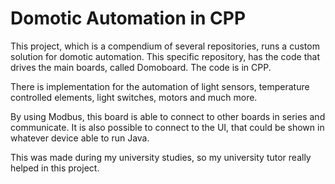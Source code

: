 # Domotic Automation in CPP

This project, which is a compendium of several repositories, runs a custom solution for domotic automation.
This specific repository, has the code that drives the main boards, called Domoboard. The code is in CPP.

There is implementation for the automation of light sensors, temperature controlled elements, light switches, motors and much more.

By using Modbus, this board is able to connect to other boards in series and communicate.
It is also possible to connect to the UI, that could be shown in whatever device able to run Java.

This was made during my university studies, so my university tutor really helped in this project.
